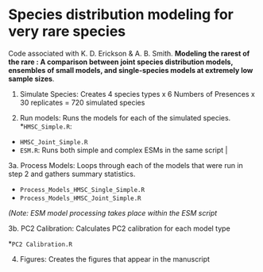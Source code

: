 # Species distribution modeling for very rare species

Code associated with K. D. Erickson & A. B. Smith. **Modeling the rarest of the rare : A comparison between joint species distribution models, ensembles of small models, and single-species models at extremely low sample sizes**. 


1. Simulate Species: Creates 4 species types x 6 Numbers of Presences x 30 replicates = 720 simulated species

2. Run models: Runs the models for each of the simulated species. 
*`HMSC_Simple.R`:    
* `HMSC_Joint_Simple.R` 
* `ESM.R`: Runs both simple and complex ESMs in the same script                                                                          |

3a. Process Models: Loops through each of the models that were run in step 2 and gathers summary statistics. 
* `Process_Models_HMSC_Single_Simple.R`   
* `Process_Models_HMSC_Joint_Simple.R`   

 *(Note: ESM model processing takes place within the ESM script*

3b. PC2 Calibration: Calculates PC2 calibration for each model type

 *`PC2 Calibration.R`   

4. Figures: Creates the figures that appear in the manuscript




